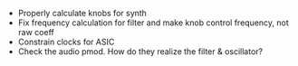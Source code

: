 * Properly calculate knobs for synth
* Fix frequency calculation for filter and make knob control frequency, not raw coeff
* Constrain clocks for ASIC
* Check the audio pmod. How do they realize the filter & oscillator?